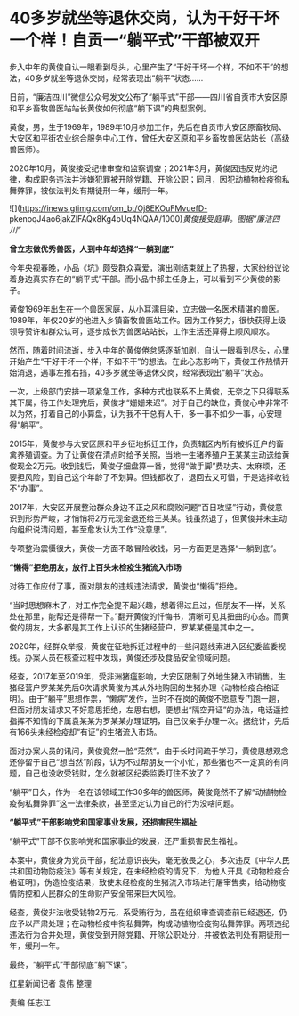 # 40多岁就坐等退休交岗，认为干好干坏一个样！自贡一“躺平式”干部被双开

步入中年的黄俊自认一眼看到尽头，心里产生了“干好干坏一个样，不如不干”的想法，40多岁就坐等退休交岗，经常表现出“躺平”状态……

日前，“廉洁四川”微信公众号发文公布了“躺平式”干部——四川省自贡市大安区原和平乡畜牧兽医站站长黄俊如何彻底“躺下课”的典型案例。

黄俊，男，生于1969年，1989年10月参加工作，先后在自贡市大安区原畜牧局、大安区和平街农业综合服务中心工作，曾任大安区原和平乡畜牧兽医站站长（高级兽医师）。

2020年10月，黄俊接受纪律审查和监察调查；2021年3月，黄俊因违反党的纪律，构成职务违法并涉嫌犯罪被开除党籍、开除公职；同月，因犯动植物检疫徇私舞弊罪，被依法判处有期徒刑一年，缓刑一年。

![](https://inews.gtimg.com/om_bt/Oj8EKOuFMvuefD-
pkenoqJ4ao6jakZlFAQx8Kg4bUq4NQAA/1000)_黄俊接受庭审。图据“廉洁四川”_

**曾立志做优秀兽医，人到中年却选择“一躺到底”**

今年央视春晚，小品《坑》颇受群众喜爱，演出刚结束就上了热搜，大家纷纷议论着身边真实存在的“躺平式”干部。而小品中郝主任身上，可以看到不少黄俊的影子。

黄俊1969年出生在一个兽医家庭，从小耳濡目染，立志做一名医术精湛的兽医。1989年，年仅20岁的他进入乡镇畜牧兽医站工作。因为工作努力，很快获得上级领导赞许和群众认可，逐步成长为兽医站站长，工作生活还算得上顺风顺水。

然而，随着时间流逝，步入中年的黄俊倦怠感逐渐加剧，自认一眼看到尽头，心里开始产生“干好干坏一个样，不如不干”的想法。在此心态影响下，黄俊工作热情开始消退，遇事左推右挡，40多岁就坐等退休交岗，经常表现出“躺平”状态。

一次，上级部门安排一项紧急工作，多种方式也联系不上黄俊，无奈之下只得联系其下属，待工作处理完后，黄俊才“姗姗来迟”。对于自己的缺位，黄俊心中非常不以为然，打着自己的小算盘，认为我不干总有人干，多一事不如少一事，心安理得“躺平”。

2015年，黄俊参与大安区原和平乡征地拆迁工作，负责辖区内所有被拆迁户的畜禽养殖调查。为了让黄俊在清点时给予关照，当地一生猪养殖户王某某主动送给黄俊现金2万元。收到钱后，黄俊仔细盘算一番，觉得“做手脚”费功夫、太麻烦，还要担风险，到自己这个年龄了不划算。但钱都收了，退回去又可惜，于是选择收钱不“办事”。

2017年，大安区开展整治群众身边不正之风和腐败问题“百日攻坚”行动，黄俊意识到形势严峻，才悄悄将2万元现金退还给王某某。钱虽然退了，但黄俊并未主动向组织说清问题，甚至愈发认为工作“没意思”。

专项整治震慑很大，黄俊一方面不敢冒险收钱，另一方面更是选择“一躺到底”。

**“懒得”拒绝朋友，放行上百头未检疫生猪流入市场**

对待工作应付了事，面对朋友的违规违法请求，黄俊也“懒得”拒绝。

“当时思想麻木了，对工作完全提不起兴趣，想着得过且过，但朋友不一样，关系处在那里，能帮还是得帮一下。”翻开黄俊的忏悔书，清晰可见其扭曲的心态。而黄俊的朋友，大多都是其工作上认识的生猪经营户，罗某某便是其中之一。

2020年，经群众举报，黄俊在征地拆迁过程中的一些问题线索进入区纪委监委视线。办案人员在核查过程中发现，黄俊还涉及食品安全领域问题。

经查，2017年至2019年，受非洲猪瘟影响，大安区限制了外地生猪入市销售。生猪经营户罗某某先后6次请求黄俊为其从外地购回的生猪办理《动物检疫合格证明》。由于“躺平”思想作祟，“懒病”发作，当时不在岗的黄俊不愿意专门跑一趟，但面对朋友请求又不好意思拒绝，左思右想，便想出“隔空开证”的办法，电话遥控指挥不知情的下属袁某某为罗某某办理证明，自己仅亲手办理一次。据统计，先后有166头未经检疫却“有证”的生猪流入市场。

面对办案人员的讯问，黄俊竟然一脸“茫然”。由于长时间疏于学习，黄俊思想观念还停留于自己“想当然”阶段，认为不过帮朋友一个小忙，那些猪也不一定真的有问题，自己也没收受钱财，怎么就被区纪委监委盯住不放了？

“躺平”日久，作为一名在该领域工作30多年的兽医师，黄俊竟然不了解“动植物检疫徇私舞弊罪”这一法律条款，甚至坚定认为自己的行为没啥问题。

**“躺平式”干部影响党和国家事业发展，还损害民生福祉**

“躺平式”干部不仅影响党和国家事业的发展，还严重损害民生福祉。

本案中，黄俊身为党员干部，纪法意识丧失，毫无敬畏之心，多次违反《中华人民共和国动物防疫法》等有关规定，在未经检疫的情况下，为他人开具《动物检疫合格证明》，伪造检疫结果，致使未经检疫的生猪流入市场进行屠宰售卖，给动物疫情防控和人民群众的生命财产安全带来巨大风险。

经查，黄俊非法收受钱物2万元，系受贿行为，虽在组织审查调查前已经退还，仍应予以严肃处理；在动物检疫中徇私舞弊，构成动植物检疫徇私舞弊罪。两项违纪违法行为合并处理，黄俊受到开除党籍、开除公职处分，并被依法判处有期徒刑一年，缓刑一年。

最终，“躺平式”干部彻底“躺下课”。

红星新闻记者 袁伟 整理

责编 任志江

